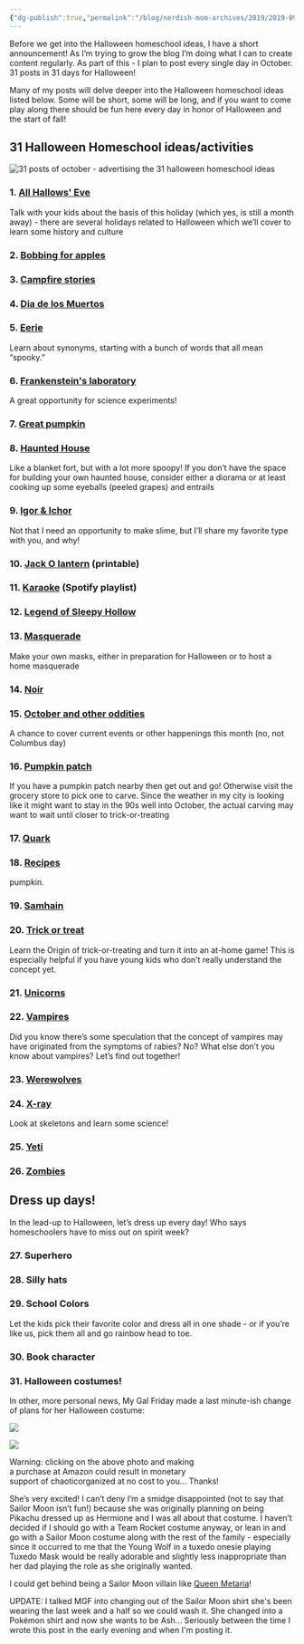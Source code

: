 ```yaml
---
{"dg-publish":true,"permalink":"/blog/nerdish-mom-archives/2019/2019-09-22-31-halloween-homeschool-ideas/","title":"31 Spooky and Fun Halloween Homeschool Ideas Roundup","tags":["halloween","list"],"noteIcon":""}
---
```



Before we get into the Halloween homeschool ideas, I have a short announcement! As I’m trying to grow the blog I’m doing what I can to create content regularly. As part of this - I plan to post every single day in October. 31 posts in 31 days for Halloween!

Many of my posts will delve deeper into the Halloween homeschool ideas listed below. Some will be short, some will be long, and if you want to come play along there should be fun here every day in honor of Halloween and the start of fall!

## 31 Halloween Homeschool ideas/activities 

![31 posts of october - advertising the 31 halloween homeschool ideas](/img/user/Assets/Copy-of-31-posts-of-October.png)

### 1\. [All Hallows' Eve](https://chaoticorganized.com/2019/10/01/a-is-for-all-hallows-eve/)

Talk with your kids about the basis of this holiday (which yes, is still a month away) - there are several holidays related to Halloween which we’ll cover to learn some history and culture

### 2\. [Bobbing for apples](https://chaoticorganized.com/2019/10/02/b-is-for-bobbing-for-apples/)

### 3\. [Campfire stories](https://chaoticorganized.com/2019/10/03/c-is-for-campfire-stories)

### 4\. [Dia de los Muertos](https://chaoticorganized.com/2019/10/04/d-is-for-dia-de-muertos/)

### 5\. [Eerie](https://www.chaoticorganized.com/2019/10/05/e-is-for-eerie/)

Learn about synonyms, starting with a bunch of words that all mean “spooky.”

### 6\. [Frankenstein's laboratory](https://www.chaoticorganized.com/2019/10/06/f-is-for-frankenstein-or-the-girl-who-invented-sci-fi/)

A great opportunity for science experiments!

### 7\. [Great pumpkin](https://www.chaoticorganized.com/2019/10/07/g-is-for-the-great-pumpkin/) 

### 8\. [Haunted House](https://www.chaoticorganized.com/2019/10/09/h-is-for-haunted-house-in-a-box/)

Like a blanket fort, but with a lot more spoopy! If you don’t have the space for building your own haunted house, consider either a diorama or at least cooking up some eyeballs (peeled grapes) and entrails 

### 9\. [Igor & Ichor](https://www.chaoticorganized.com/2019/10/10/i-is-for-igors-ichor-and-innards/)

Not that I need an opportunity to make slime, but I’ll share my favorite type with you, and why!

### 10\. [Jack O lantern](https://www.chaoticorganized.com/2019/10/11/j-is-for-jack-o-lantern/) (printable)

### 11\. [Karaoke](https://www.chaoticorganized.com/2019/10/12/k-is-for-karaoke-a-halloween-sing-along/) (Spotify playlist) 

### 12\. [Legend of Sleepy Hollow](https://www.chaoticorganized.com/2019/10/14/l-is-for-the-legend-of-sleepy-hollow/)

### 13\. [Masquerade](https://www.chaoticorganized.com/2019/10/15/m-is-for-masquerade-n-is-for-noire/)

Make your own masks, either in preparation for Halloween or to host a home masquerade

### 14\. [Noir](https://www.chaoticorganized.com/2019/10/15/m-is-for-masquerade-n-is-for-noire/)

### 15\. [October and other oddities](https://www.chaoticorganized.com/2019/10/18/o-is-for-october-and-other-oddities/)

A chance to cover current events or other happenings this month (no, not Columbus day)

### 16\. [Pumpkin patch](https://www.chaoticorganized.com/2019/10/19/p-is-for-the-pumpkin-patch/)

If you have a pumpkin patch nearby then get out and go! Otherwise visit the grocery store to pick one to carve. Since the weather in my city is looking like it might want to stay in the 90s well into October, the actual carving may want to wait until closer to trick-or-treating

### 17\. [Quark](https://www.chaoticorganized.com/2019/10/20/q-is-for-quark/)

### 18\. [Recipes](https://www.chaoticorganized.com/2019/10/21/r-is-for-recipes/)

pumpkin.

### 19\. [Samhain](https://www.chaoticorganized.com/2019/10/23/s-is-for-samhain/)

### 20\. [Trick or treat](https://www.chaoticorganized.com/2019/10/24/t-is-for-trick-or-treating/)

Learn the Origin of trick-or-treating and turn it into an at-home game! This is especially helpful if you have young kids who don’t really understand the concept yet.  

### 21\. [Unicorns](https://www.chaoticorganized.com/2019/10/25/u-is-for-unicorns/)

### 22\. [Vampires](https://www.chaoticorganized.com/2019/10/26/v-is-for-vampires/)

Did you know there’s some speculation that the concept of vampires may have originated from the symptoms of rabies? No? What else don’t you know about vampires? Let’s find out together!

### 23\. [Werewolves](https://www.chaoticorganized.com/2019/10/27/w-is-for-werewolves/)

### 24\. [X-ray](https://www.chaoticorganized.com/2019/10/28/x-is-for-x-rays/)

Look at skeletons and learn some science!

### 25\. [Yeti](https://www.chaoticorganized.com/2019/10/29/y-is-for-yeti/)

### 26\. [Zombies](https://www.chaoticorganized.com/2019/10/30/z-is-for-zombies/)

## Dress up days!

In the lead-up to Halloween, let’s dress up every day! Who says homeschoolers have to miss out on spirit week?

### 27\. Superhero

### 28\. Silly hats

### 29\. School Colors

Let the kids pick their favorite color and dress all in one shade - or if you’re like us, pick them all and go rainbow head to toe.

### 30\. Book character

### 31\. Halloween costumes!

In other, more personal news, My Gal Friday made a last minute-ish change of plans for her Halloween costume:

[![](//ws-na.amazon-adsystem.com/widgets/q?_encoding=UTF8&MarketPlace=US&ASIN=B07H9V3GZX&ServiceVersion=20070822&ID=AsinImage&WS=1&Format=_SL160_&tag=chaoticorganized-20)](https://www.amazon.com/gp/offer-listing/B07H9V3GZX/ref=as_li_tl?ie=UTF8&camp=1789&creative=9325&creativeASIN=B07H9V3GZX&linkCode=as2&tag=chaoticorganized-20&linkId=4d6fbd545343a9d809af07cb9593c557)

![](//ir-na.amazon-adsystem.com/e/ir?t=chaoticorganized-20&l=am2&o=1&a=B07H9V3GZX)

Warning: clicking on the above photo and making  
a purchase at Amazon could result in monetary  
support of chaoticorganized at no cost to you... Thanks!

She’s very excited! I can’t deny I’m a smidge disappointed (not to say that Sailor Moon isn’t fun!) because she was originally planning on being Pikachu dressed up as Hermione and I was all about that costume. I haven’t decided if I should go with a Team Rocket costume anyway, or lean in and go with a Sailor Moon costume along with the rest of the family - especially since it occurred to me that the Young Wolf in a tuxedo onesie playing Tuxedo Mask would be really adorable and slightly less inappropriate than her dad playing the role as she originally wanted. 

I could get behind being a Sailor Moon villain like [Queen Metaria](https://sailormoon.fandom.com/wiki/Queen_Metalia_(manga))!  
  
UPDATE: I talked MGF into changing out of the Sailor Moon shirt she's been wearing the last week and a half so we could wash it. She changed into a Pokémon shirt and now she wants to be Ash... Seriously between the time I wrote this post in the early evening and when I'm posting it.
